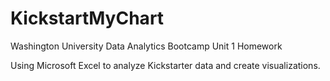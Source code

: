 # KickstartMyChart
Washington University Data Analytics Bootcamp Unit 1 Homework

Using Microsoft Excel to analyze Kickstarter data and create visualizations.
